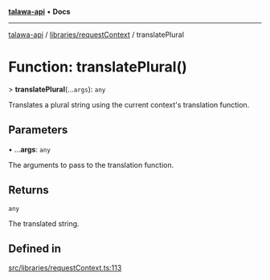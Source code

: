 [**talawa-api**](../../../README.md) • **Docs**

***

[talawa-api](../../../modules.md) / [libraries/requestContext](../README.md) / translatePlural

# Function: translatePlural()

\> **translatePlural**(...`args`): `any`

Translates a plural string using the current context's translation function.

## Parameters

• ...**args**: `any`

The arguments to pass to the translation function.

## Returns

`any`

The translated string.

## Defined in

[src/libraries/requestContext.ts:113](https://github.com/PalisadoesFoundation/talawa-api/blob/fb5076f344cd74d4e51c692cbc70fc337bf1ac39/src/libraries/requestContext.ts#L113)
